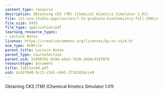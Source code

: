 ```yaml
---
content_type: resource
description: Obtaining CKS (TM) (Chemical Kinetics Simulator 1.01)
file: /ol-ocw-studio-app/courses/7-51-graduate-biochemistry-fall-2001/dcb2f9d05c13c541c045272d183dcce9_fa01lec04.pdf
file_size: 9455
file_type: application/pdf
learning_resource_types:
- Lecture Notes
license: https://creativecommons.org/licenses/by-nc-sa/4.0/
ocw_type: OCWFile
parent_title: Lecture Notes
parent_type: CourseSection
parent_uid: 53498761-9184-eda3-7938-26b8c919f0f9
resourcetype: Document
title: fa01lec04.pdf
uid: dcb2f9d0-5c13-c541-c045-272d183dcce9
---
```

Obtaining CKS (TM) (Chemical Kinetics Simulator 1.01)